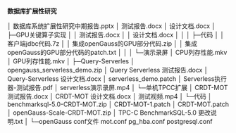 **数据库扩展性研究**

│  数据库系统扩展性研究中期报告.pptx
│  测试报告.docx
│  设计文档.docx
│
├─GPU关键算子实现
│  │  测试报告.docx
│  │  设计文档.docx
│  │
│  ├─代码
│  │      客户端jdbc代码.7z
│  │      集成openGauss的GPU部分代码.zip
│  │      集成openGauss的GPU部分代码的patch.txt
│  │
│  └─演示录屏
│          CPU列存性能.mkv
│          GPU列存性能.mkv
│
├─Query-Serverles
│      opengauss_serverless_demo.zip
│      Query Serverless 测试报告.docx
│      Query-Serverless 设计文档.docx
│      serverless_demo.patch
│      Serverless执行器-测试报告.pdf
│      serverless演示录屏.mp4
│
└─单机TPCC扩展
    │  CRDT-MOT 测试报告.docx
    │  CRDT-MOT 设计文档.docx
    │  测试视频.mp4
    │
    └─代码
        │  benchmarksql-5.0-CRDT-MOT.zip
        │  CRDT-MOT-1.patch
        │  CRDT-MOT.patch
        │  openGauss-Scale-CRDT-MOT.zip
        │  TPC-C BenchmarkSQL-5.0 更改说明.txt
        │
        └─openGauss conf文件
                mot.conf
                pg_hba.conf
                postgresql.conf
